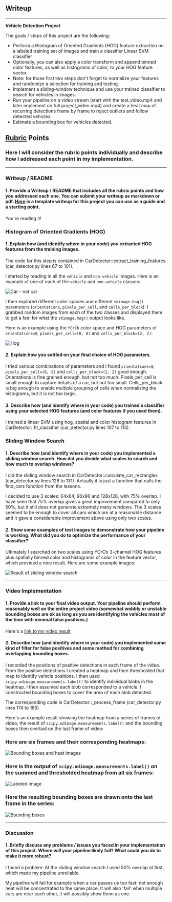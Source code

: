 ## Writeup

---

**Vehicle Detection Project**

The goals / steps of this project are the following:

* Perform a Histogram of Oriented Gradients (HOG) feature extraction on a labeled training set of images and train a classifier Linear SVM classifier
* Optionally, you can also apply a color transform and append binned color features, as well as histograms of color, to your HOG feature vector. 
* Note: for those first two steps don't forget to normalize your features and randomize a selection for training and testing.
* Implement a sliding-window technique and use your trained classifier to search for vehicles in images.
* Run your pipeline on a video stream (start with the test_video.mp4 and later implement on full project_video.mp4) and create a heat map of recurring detections frame by frame to reject outliers and follow detected vehicles.
* Estimate a bounding box for vehicles detected.

[//]: # (Image References)
[imgCarNotCar]: ./output_images/car_not_car.png
[imgHog]: ./output_images/hog.png
[imgSlidingWindow]: ./output_images/sliding_window.png
[imgHeat]: ./output_images/heat.png
[imgLabeled]: ./output_images/labeled.png
[imgBoundingBoxes]: ./output_images/bounds.png
[video1]: ./project_video.mp4

## [Rubric](https://review.udacity.com/#!/rubrics/513/view) Points
### Here I will consider the rubric points individually and describe how I addressed each point in my implementation.  

---

### Writeup / README

#### 1. Provide a Writeup / README that includes all the rubric points and how you addressed each one.  You can submit your writeup as markdown or pdf.  [Here](https://github.com/udacity/CarND-Vehicle-Detection/blob/master/writeup_template.md) is a template writeup for this project you can use as a guide and a starting point.  

You're reading it!

### Histogram of Oriented Gradients (HOG)

#### 1. Explain how (and identify where in your code) you extracted HOG features from the training images.

The code for this step is contained in CarDetector::extract_training_features (car_detector.py lines 67 to 101).

I started by reading in all the `vehicle` and `non-vehicle` images.  Here is an example of one of each of the `vehicle` and `non-vehicle` classes:

![Car - not car][imgCarNotCar]

I then explored different color spaces and different `skimage.hog()` parameters (`orientations`, `pixels_per_cell`, and `cells_per_block`).  I grabbed random images from each of the two classes and displayed them to get a feel for what the `skimage.hog()` output looks like.

Here is an example using the `YCrCb` color space and HOG parameters of `orientations=8`, `pixels_per_cell=(8, 8)` and `cells_per_block=(2, 2)`:


![Hog][imgHog]

#### 2. Explain how you settled on your final choice of HOG parameters.

I tried various combinations of parameters and I found `orientations=8`, `pixels_per_cell=(8, 8)` and `cells_per_block=(2, 2)` good enough.
Orientations is fine grained enough, but not too much.
Pixels_per_cell is small enough to capture details of a car, but not too small.
Cells_per_block is big enough to enable multiple grouping of cells when normalizing the histograms, but it is not too large.

#### 3. Describe how (and identify where in your code) you trained a classifier using your selected HOG features (and color features if you used them).

I trained a linear SVM using hog, spatial and color histogram features in CarDetector::fit_classifier (car_detector.py lines 107 to 115).

### Sliding Window Search

#### 1. Describe how (and identify where in your code) you implemented a sliding window search.  How did you decide what scales to search and how much to overlap windows?

I did the sliding window search in CarDetector::calculate_car_rectangles (car_detector.py lines 126 to 131).
Actually it is just a function that calls the find_cars function from the lessons.

I decided to use 3 scales: 64x64, 96x96 and 128x128, with 75% overlap.
I have seen that 75% overlap gives a great improvement compared to only 50%, but it still does not generate extremely many windows.
The 3 scales seemed to be enough to cover all cars which are at a reasonable distance and it gave a considerable improvement above using only two scales.

#### 2. Show some examples of test images to demonstrate how your pipeline is working.  What did you do to optimize the performance of your classifier?

Ultimately I searched on two scales using YCrCb 3-channel HOG features plus spatially binned color and histograms of color in the feature vector, which provided a nice result.  Here are some example images:

![Result of sliding window search][imgSlidingWindow]

---

### Video Implementation

#### 1. Provide a link to your final video output.  Your pipeline should perform reasonably well on the entire project video (somewhat wobbly or unstable bounding boxes are ok as long as you are identifying the vehicles most of the time with minimal false positives.)
Here's a [link to my video result](./project_video_out.mp4)


#### 2. Describe how (and identify where in your code) you implemented some kind of filter for false positives and some method for combining overlapping bounding boxes.

I recorded the positions of positive detections in each frame of the video.  From the positive detections I created a heatmap and then thresholded that map to identify vehicle positions.  I then used `scipy.ndimage.measurements.label()` to identify individual blobs in the heatmap.  I then assumed each blob corresponded to a vehicle.  I constructed bounding boxes to cover the area of each blob detected.

The corresponding code is CarDetector::_process_frame (car_detector.py lines 174 to 185)

Here's an example result showing the heatmap from a series of frames of video, the result of `scipy.ndimage.measurements.label()` and the bounding boxes then overlaid on the last frame of video:

### Here are six frames and their corresponding heatmaps:

![Bounding boxes and heat images][imgHeat]

### Here is the output of `scipy.ndimage.measurements.label()` on the summed and thresholded heatmap from all six frames:
![Labeled image][imgLabeled]

### Here the resulting bounding boxes are drawn onto the last frame in the series:
![Bounding boxes][imgBoundingBoxes]

---

### Discussion

#### 1. Briefly discuss any problems / issues you faced in your implementation of this project.  Where will your pipeline likely fail?  What could you do to make it more robust?

I faced a problem: At the sliding window search I used 50% overlap at first, which made my pipeline unreliable.

My pipeline will fail for example when a car passes us too fast: not enough heat will be concentrated to the same place.
It will also 'fail' when multiple cars are near each other, it will possibly show them as one.